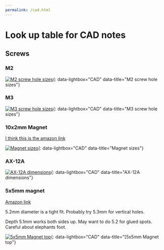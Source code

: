 ```yaml
---
permalink: /cad.html
---
```


# Look up table for CAD notes

## Screws

### M2

[![M2 screw hole sizes]({{site.url}}/images/CadLookUp/M2.PNG)]({{site.url}}/images/CadLookUp/M2.PNG){: data-lightbox="CAD" data-title="M2 screw hole sizes"}

### M3

[![M3 screw hole sizes]({{site.url}}/images/CadLookUp/M3.PNG)]({{site.url}}/images/CadLookUp/M3.PNG){: data-lightbox="CAD" data-title="M3 screw hole sizes"}

### 10x2mm Magnet

[I think this is the amazon link](https://smile.amazon.co.uk/gp/product/B06X977K8L)

[![Magnet sizes]({{site.url}}/images/CadLookUp/Magnet.PNG)]({{site.url}}/images/CadLookUp/Magnet.PNG){: data-lightbox="CAD" data-title="Magnet sizes"}

### AX-12A

[![AX-12A dimensions]({{site.url}}/images/CadLookUp/AX-12A.PNG)]({{site.url}}/images/CadLookUp/AX-12A.PNG){: data-lightbox="CAD" data-title="AX-12A dimensions"}

### 5x5mm magnet

[Amazon link](https://smile.amazon.co.uk/gp/product/B0038A4MKI/)

5.2mm diameter is a tight fit. Probably try 5.3mm for vertical holes.

Depth 5.1mm works both sides up. May want to do 5.2 for glued spots. Careful about elephants foot.

[![5x5mm Magnet top]({{site.url}}/images/CadLookUp/5x5_magnet_top.png)]({{site.url}}/images/CadLookUp/5x5_magnet_top.png){: data-lightbox="CAD" data-title="[5x5mm Magnet top"}
